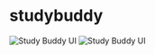 # studybuddy

![Study Buddy UI](images/profile_example.jpg)
![Study Buddy UI](images/page_example.jpg)
